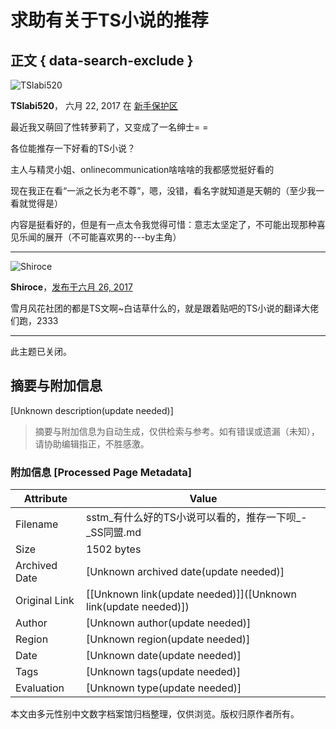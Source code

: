 # 求助有关于TS小说的推荐

## 正文 { data-search-exclude }


![TSlabi520](//s.sstmlt.com/board/monthly_2017_06/1ade812b.thumb.jpg.6d453deb327b8b45784d61eb6651a873.jpg)

**TSlabi520**， 六月 22, 2017 在 [新手保护区](https://sstm.moe/forum/32-%E6%96%B0%E6%89%8B%E4%BF%9D%E6%8A%A4%E5%8C%BA/)

最近我又萌回了性转萝莉了，又变成了一名绅士= =

各位能推存一下好看的TS小说？

主人与精灵小姐、onlinecommunication啥啥啥的我都感觉挺好看的

现在我正在看“一派之长为老不尊”，嗯，没错，看名字就知道是天朝的（至少我一看就觉得是）

内容是挺看好的，但是有一点太令我觉得可惜：意志太坚定了，不可能出现那种喜见乐闻的展开（不可能喜欢男的---by主角）

---

![Shiroce](//s.sstmlt.com/board/monthly_2017_06/-1f0963af971565b9.thumb.jpg.1d088165f6452dbd879cb5bdf688baa1.jpg)

**Shiroce**，[发布于六月 26, 2017](https://sstm.moe/topic/182240-%E6%9C%89%E4%BB%80%E4%B9%88%E5%A5%BD%E7%9A%84ts%E5%B0%8F%E8%AF%B4%E5%8F%AF%E4%BB%A5%E7%9C%8B%E7%9A%84%EF%BC%8C%E6%8E%A8%E5%AD%98%E4%B8%80%E4%B8%8B%E5%91%97/?do=findComment&comment=10082109)

雪月风花社团的都是TS文啊~白诘草什么的，就是跟着贴吧的TS小说的翻译大佬们跑，2333

---

此主题已关闭。
<!-- tcd_original_link https://sstm.moe/topic/182240-%E6%9C%89%E4%BB%80%E4%B9%88%E5%A5%BD%E7%9A%84ts%E5%B0%8F%E8%AF%B4%E5%8F%AF%E4%BB%A5%E7%9C%8B%E7%9A%84%EF%BC%8C%E6%8E%A8%E5%AD%98%E4%B8%80%E4%B8%8B%E5%91%97/ -->


## 摘要与附加信息

<!-- tcd_abstract -->
[Unknown description(update needed)]
<!-- tcd_abstract_end -->

> 摘要与附加信息为自动生成，仅供检索与参考。如有错误或遗漏（未知），请协助编辑指正，不胜感激。

### 附加信息 [Processed Page Metadata]

| Attribute       | Value                                  |
|-----------------|----------------------------------------|
| Filename        | sstm_有什么好的TS小说可以看的，推存一下呗_-_SS同盟.md                             |
| Size            | 1502 bytes                           |
| Archived Date   | [Unknown archived date(update needed)]                             |
| Original Link   | [[Unknown link(update needed)]]([Unknown link(update needed)])                       |
| Author          | [Unknown author(update needed)]                               |
| Region          | [Unknown region(update needed)]                               |
| Date            | [Unknown date(update needed)]                                 |
| Tags            | [Unknown tags(update needed)]                                 |
| Evaluation            | [Unknown type(update needed)]                                 |
<!-- tcd_table_end -->

本文由多元性别中文数字档案馆归档整理，仅供浏览。版权归原作者所有。
